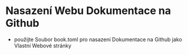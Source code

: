 # Nasazení Webu Dokumentace na Github

- použijte Soubor book.toml pro nasazení Dokumentace na Github jako Vlastní Webové stránky
